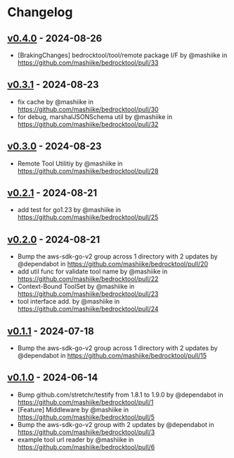 # Changelog

## [v0.4.0](https://github.com/mashiike/bedrocktool/compare/v0.3.1...v0.4.0) - 2024-08-26
- [BrakingChanges]  bedrocktool/tool/remote package I/F by @mashiike in https://github.com/mashiike/bedrocktool/pull/33

## [v0.3.1](https://github.com/mashiike/bedrocktool/compare/v0.3.0...v0.3.1) - 2024-08-23
- fix cache by @mashiike in https://github.com/mashiike/bedrocktool/pull/30
- for debug, marshalJSONSchema util by @mashiike in https://github.com/mashiike/bedrocktool/pull/32

## [v0.3.0](https://github.com/mashiike/bedrocktool/compare/v0.2.1...v0.3.0) - 2024-08-23
- Remote Tool Utilitiy by @mashiike in https://github.com/mashiike/bedrocktool/pull/28

## [v0.2.1](https://github.com/mashiike/bedrocktool/compare/v0.2.0...v0.2.1) - 2024-08-21
- add test for go1.23 by @mashiike in https://github.com/mashiike/bedrocktool/pull/25

## [v0.2.0](https://github.com/mashiike/bedrocktool/compare/v0.1.1...v0.2.0) - 2024-08-21
- Bump the aws-sdk-go-v2 group across 1 directory with 2 updates by @dependabot in https://github.com/mashiike/bedrocktool/pull/20
- add util func for validate tool name by @mashiike in https://github.com/mashiike/bedrocktool/pull/22
- Context-Bound ToolSet by @mashiike in https://github.com/mashiike/bedrocktool/pull/23
- tool interface add. by @mashiike in https://github.com/mashiike/bedrocktool/pull/24

## [v0.1.1](https://github.com/mashiike/bedrocktool/compare/v0.1.0...v0.1.1) - 2024-07-18
- Bump the aws-sdk-go-v2 group across 1 directory with 2 updates by @dependabot in https://github.com/mashiike/bedrocktool/pull/15

## [v0.1.0](https://github.com/mashiike/bedrocktool/commits/v0.1.0) - 2024-06-14
- Bump github.com/stretchr/testify from 1.8.1 to 1.9.0 by @dependabot in https://github.com/mashiike/bedrocktool/pull/1
- [Feature] Middleware by @mashiike in https://github.com/mashiike/bedrocktool/pull/5
- Bump the aws-sdk-go-v2 group with 2 updates by @dependabot in https://github.com/mashiike/bedrocktool/pull/3
- example tool url reader by @mashiike in https://github.com/mashiike/bedrocktool/pull/6
